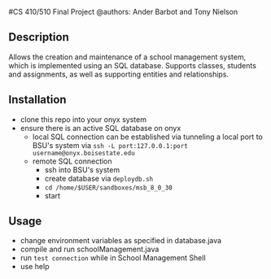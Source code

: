 #CS 410/510 Final Project
@authors: Ander Barbot and Tony Nielson

## Description
Allows the creation and maintenance of a school management system, which is implemented using an SQL database. Supports classes, students and assignments, as well as supporting entities and relationships.

## Installation
- clone this repo into your onyx system
- ensure there is an active SQL database on onyx
	- local SQL connection can be established via tunneling a local port to BSU's system via `ssh -L port:127.0.0.1:port username@onyx.boisestate.edu`
	- remote SQL connection
		- ssh into BSU's system
		- create database via `deploydb.sh`
		- `cd /home/$USER/sandboxes/msb_8_0_30`
		- start

## Usage 
- change environment variables as specified in database.java
- compile and run schoolManagement.java
- run `test connection` while in School Management Shell
- use help